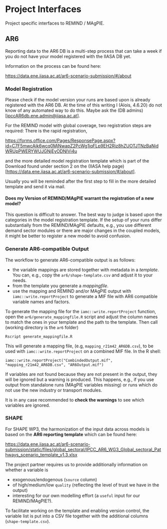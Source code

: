 # Project Interfaces
Project specific interfaces to REMIND / MAgPIE.

## AR6

Reporting data to the AR6 DB is a multi-step process that can take a
week if you do not have your model registered with the IIASA DB yet.


Information on the process can be found here:

https://data.ene.iiasa.ac.at/ar6-scenario-submission/#/about

### Model Registration

Please check if the model version your runs are based upon is already
registered with the AR6 DB. At the time of this writing I (Alois, 4.6.20) do
not know of any automated way to do this. Maybe ask the (DB
admins)[ipccAR6db.ene.admin@iiasa.ac.at].


For the REMIND model with global coverage, two registration steps are
required: There is the rapid registration,

https://forms.office.com/Pages/ResponsePage.aspx?id=C7F5mwcAik6wcq0MjNwapZ2PcWg1iqFLp9EH2Rjz8hZUOTJTNzBaNjdWRUpPWERYWUJGNjEyODNIVi4u

and the more detailed model registration template which is part of the
Download found under section 2 on the (IIASA help
page)[https://data.ene.iiasa.ac.at/ar6-scenario-submission/#/about].

Usually you will be reminded after the first step to fill in the more
detailed template and send it via mail.

#### Does my Version of REMIND/MAgPIE warrant the registration of a new model?

This question is difficult to answer. The best way to judge is based
upon the categories in the model registration template. If the setup
of your runs differ substantially from the REMIND/MAgPIE defaults,
e.g., you use different demand sector modules or there are major changes in
the coupled models, it might be better to register a new model to
avoid confusion.


### Generate AR6-compatible Output

The workflow to generate AR6-compatible output is as follows:

- the variable mappings are stored together with metadata in a
  *template*. You can, e.g., copy the `ar6/shape-template.csv` and
  adjust it to your needs.
- from the template you generate a *mappingfile*.
- use the mapping and REMIND and/or MAgPIE output with
  `iamc::write.reportProject` to generate a MIF
  file with AR6 compatible variable names and factors.

To generate the mapping file for the `iamc::write.reportProject`
function, open the `ar6/generate_mappingfile.R` script and adjust the
column names to match the ones in your template and the path to the template.
Then call (working directory is the `ar6` folder)
```
Rscript generate_mappingfile.R
```
This will generate a mapping file, (e.g, `mapping_r21m42_AR6DB.csv`),
to be used with `iamc::write.reportProject` on a combined MIF file.
In the R shell:

```{r}
iamc::write.reportProject("CombindedOutput.mif", "mapping_r21m42_AR6DB.csv", "AR6Output.mif")
```
If variables are not found because they are not present in the output, 
they will be ignored but a warning is produced. This happens, e.g., if
you use output from standalone runs (MAgPIE variables missing) or runs
which do not use the new industry or transport modules.


It is in any case recommended to **check the warnings** to see which
variables are ignored.

### SHAPE

For SHAPE WP3, the harmonization of the input data across models is
based on the **AR6 reporting template** which can be found here:

https://data.ene.iiasa.ac.at/ar6-scenario-submission/static/files/global_sectoral/IPCC_AR6_WG3_Global_sectoral_Pathways_scenario_template_v1.3.xlsx

The project partner requires us to provide additionally information on
whether a variable is
- exogenous/endogenous (`source` column)
- of high/medium/low `quality` (reflecting the level of trust we have in
the output)
- interesting for our own modelling effort (a `useful` input for our REMIND/MAgPIE?).


To facilitate working on the template and enabling version control, 
the variable list is put into a CSV file together with the additional
columns (`shape-template.csv`).


